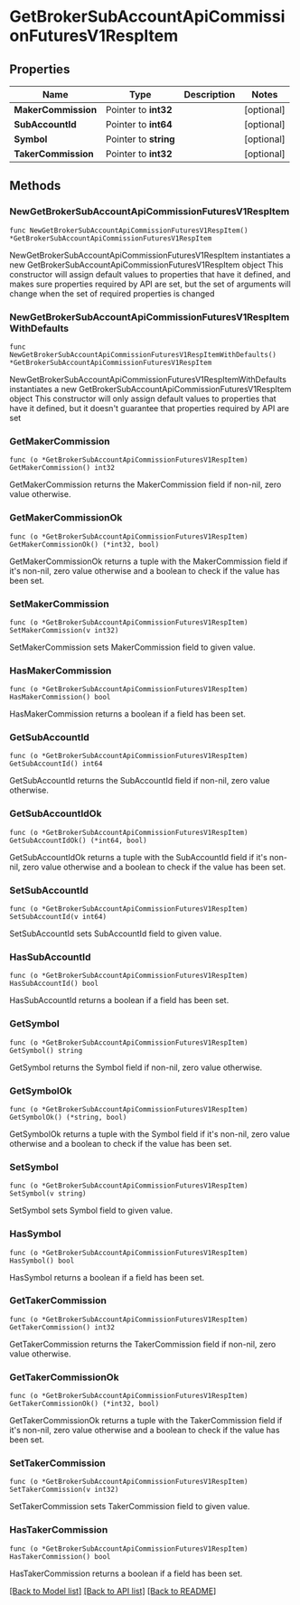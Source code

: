 # GetBrokerSubAccountApiCommissionFuturesV1RespItem

## Properties

Name | Type | Description | Notes
------------ | ------------- | ------------- | -------------
**MakerCommission** | Pointer to **int32** |  | [optional] 
**SubAccountId** | Pointer to **int64** |  | [optional] 
**Symbol** | Pointer to **string** |  | [optional] 
**TakerCommission** | Pointer to **int32** |  | [optional] 

## Methods

### NewGetBrokerSubAccountApiCommissionFuturesV1RespItem

`func NewGetBrokerSubAccountApiCommissionFuturesV1RespItem() *GetBrokerSubAccountApiCommissionFuturesV1RespItem`

NewGetBrokerSubAccountApiCommissionFuturesV1RespItem instantiates a new GetBrokerSubAccountApiCommissionFuturesV1RespItem object
This constructor will assign default values to properties that have it defined,
and makes sure properties required by API are set, but the set of arguments
will change when the set of required properties is changed

### NewGetBrokerSubAccountApiCommissionFuturesV1RespItemWithDefaults

`func NewGetBrokerSubAccountApiCommissionFuturesV1RespItemWithDefaults() *GetBrokerSubAccountApiCommissionFuturesV1RespItem`

NewGetBrokerSubAccountApiCommissionFuturesV1RespItemWithDefaults instantiates a new GetBrokerSubAccountApiCommissionFuturesV1RespItem object
This constructor will only assign default values to properties that have it defined,
but it doesn't guarantee that properties required by API are set

### GetMakerCommission

`func (o *GetBrokerSubAccountApiCommissionFuturesV1RespItem) GetMakerCommission() int32`

GetMakerCommission returns the MakerCommission field if non-nil, zero value otherwise.

### GetMakerCommissionOk

`func (o *GetBrokerSubAccountApiCommissionFuturesV1RespItem) GetMakerCommissionOk() (*int32, bool)`

GetMakerCommissionOk returns a tuple with the MakerCommission field if it's non-nil, zero value otherwise
and a boolean to check if the value has been set.

### SetMakerCommission

`func (o *GetBrokerSubAccountApiCommissionFuturesV1RespItem) SetMakerCommission(v int32)`

SetMakerCommission sets MakerCommission field to given value.

### HasMakerCommission

`func (o *GetBrokerSubAccountApiCommissionFuturesV1RespItem) HasMakerCommission() bool`

HasMakerCommission returns a boolean if a field has been set.

### GetSubAccountId

`func (o *GetBrokerSubAccountApiCommissionFuturesV1RespItem) GetSubAccountId() int64`

GetSubAccountId returns the SubAccountId field if non-nil, zero value otherwise.

### GetSubAccountIdOk

`func (o *GetBrokerSubAccountApiCommissionFuturesV1RespItem) GetSubAccountIdOk() (*int64, bool)`

GetSubAccountIdOk returns a tuple with the SubAccountId field if it's non-nil, zero value otherwise
and a boolean to check if the value has been set.

### SetSubAccountId

`func (o *GetBrokerSubAccountApiCommissionFuturesV1RespItem) SetSubAccountId(v int64)`

SetSubAccountId sets SubAccountId field to given value.

### HasSubAccountId

`func (o *GetBrokerSubAccountApiCommissionFuturesV1RespItem) HasSubAccountId() bool`

HasSubAccountId returns a boolean if a field has been set.

### GetSymbol

`func (o *GetBrokerSubAccountApiCommissionFuturesV1RespItem) GetSymbol() string`

GetSymbol returns the Symbol field if non-nil, zero value otherwise.

### GetSymbolOk

`func (o *GetBrokerSubAccountApiCommissionFuturesV1RespItem) GetSymbolOk() (*string, bool)`

GetSymbolOk returns a tuple with the Symbol field if it's non-nil, zero value otherwise
and a boolean to check if the value has been set.

### SetSymbol

`func (o *GetBrokerSubAccountApiCommissionFuturesV1RespItem) SetSymbol(v string)`

SetSymbol sets Symbol field to given value.

### HasSymbol

`func (o *GetBrokerSubAccountApiCommissionFuturesV1RespItem) HasSymbol() bool`

HasSymbol returns a boolean if a field has been set.

### GetTakerCommission

`func (o *GetBrokerSubAccountApiCommissionFuturesV1RespItem) GetTakerCommission() int32`

GetTakerCommission returns the TakerCommission field if non-nil, zero value otherwise.

### GetTakerCommissionOk

`func (o *GetBrokerSubAccountApiCommissionFuturesV1RespItem) GetTakerCommissionOk() (*int32, bool)`

GetTakerCommissionOk returns a tuple with the TakerCommission field if it's non-nil, zero value otherwise
and a boolean to check if the value has been set.

### SetTakerCommission

`func (o *GetBrokerSubAccountApiCommissionFuturesV1RespItem) SetTakerCommission(v int32)`

SetTakerCommission sets TakerCommission field to given value.

### HasTakerCommission

`func (o *GetBrokerSubAccountApiCommissionFuturesV1RespItem) HasTakerCommission() bool`

HasTakerCommission returns a boolean if a field has been set.


[[Back to Model list]](../README.md#documentation-for-models) [[Back to API list]](../README.md#documentation-for-api-endpoints) [[Back to README]](../README.md)


